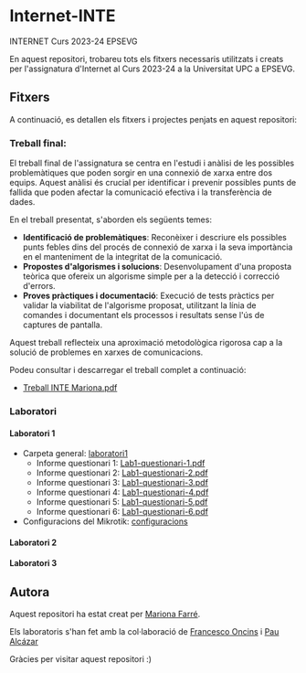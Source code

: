 # Internet-INTE
INTERNET Curs 2023-24 EPSEVG

En aquest repositori, trobareu tots els fitxers necessaris utilitzats i creats per l'assignatura d'Internet al Curs 2023-24 a la Universitat UPC a EPSEVG.

## Fitxers
A continuació, es detallen els fitxers i projectes penjats en aquest repositori:

### Treball final:

El treball final de l'assignatura se centra en l'estudi i anàlisi de les possibles problemàtiques que poden sorgir en una connexió de xarxa entre dos equips. Aquest anàlisi és crucial per identificar i prevenir possibles punts de fallida que poden afectar la comunicació efectiva i la transferència de dades.

En el treball presentat, s'aborden els següents temes:
- **Identificació de problemàtiques**: Reconèixer i descriure els possibles punts febles dins del procés de connexió de xarxa i la seva importància en el manteniment de la integritat de la comunicació.
- **Propostes d'algorismes i solucions**: Desenvolupament d'una proposta teòrica que ofereix un algorisme simple per a la detecció i correcció d'errors.
- **Proves pràctiques i documentació**: Execució de tests pràctics per validar la viabilitat de l'algorisme proposat, utilitzant la línia de comandes i documentant els processos i resultats sense l'ús de captures de pantalla.

Aquest treball reflecteix una aproximació metodològica rigorosa cap a la solució de problemes en xarxes de comunicacions.

Podeu consultar i descarregar el treball complet a continuació:
- [Treball INTE Mariona.pdf ](https://github.com/Mariona-FT/Internet-INTE/blob/main/Treball%20INTE_%20Mariona_Farr%C3%A9.pdf)

### Laboratori

#### Laboratori 1
- Carpeta general: [laboratori1](https://github.com/Mariona-FT/Internet-INTE/tree/main/laboratori1)
  - Informe questionari 1: [Lab1-questionari-1.pdf](https://github.com/Mariona-FT/Internet-INTE/blob/main/laboratori1/lab1-questionari-1.pdf)
  - Informe questionari 2: [Lab1-questionari-2.pdf](https://github.com/Mariona-FT/Internet-INTE/blob/main/laboratori1/lab1-questionari-2.pdf)
  - Informe questionari 3: [Lab1-questionari-3.pdf](https://github.com/Mariona-FT/Internet-INTE/blob/main/laboratori1/lab1-questionari-3.pdf)
  - Informe questionari 4: [Lab1-questionari-4.pdf](https://github.com/Mariona-FT/Internet-INTE/blob/main/laboratori1/lab1-questionari-4.pdf)
  - Informe questionari 5: [Lab1-questionari-5.pdf](https://github.com/Mariona-FT/Internet-INTE/blob/main/laboratori1/lab1-questionari-5.pdf)
  - Informe questionari 6: [Lab1-questionari-6.pdf](https://github.com/Mariona-FT/Internet-INTE/blob/main/laboratori1/lab1-questionari-6.pdf)
- Configuracions del Mikrotik: [configuracions](https://github.com/Mariona-FT/Internet-INTE/tree/main/laboratori1/configuracions)

#### Laboratori 2

#### Laboratori 3





## Autora

Aquest repositori ha estat creat per [Mariona Farré](https://github.com/Mariona-FT).

Els laboratoris s'han fet amb la col·laboració de [Francesco Oncins](https://github.com/Cesconcins) i [Pau Alcázar](https://github.com/drpauu)


Gràcies per visitar aquest repositori :)
